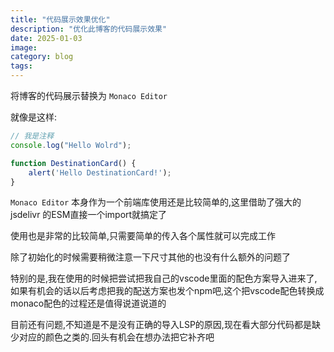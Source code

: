 ```yaml
---
title: "代码展示效果优化"
description: "优化此博客的代码展示效果"
date: 2025-01-03
image:
category: blog
tags:
---
```


将博客的代码展示替换为 `Monaco Editor`

就像是这样:

``` typescript
// 我是注释
console.log("Hello Wolrd");
```

``` javascript
function DestinationCard() {
    alert('Hello DestinationCard!');
}
```

`Monaco Editor` 本身作为一个前端库使用还是比较简单的,这里借助了强大的 jsdelivr 的ESM直接一个import就搞定了

使用也是非常的比较简单,只需要简单的传入各个属性就可以完成工作

除了初始化的时候需要稍微注意一下尺寸其他的也没有什么额外的问题了

特别的是,我在使用的时候把尝试把我自己的vscode里面的配色方案导入进来了,如果有机会的话以后考虑把我的配送方案也发个npm吧,这个把vscode配色转换成monaco配色的过程还是值得说道说道的

目前还有问题,不知道是不是没有正确的导入LSP的原因,现在看大部分代码都是缺少对应的颜色之类的.回头有机会在想办法把它补齐吧
